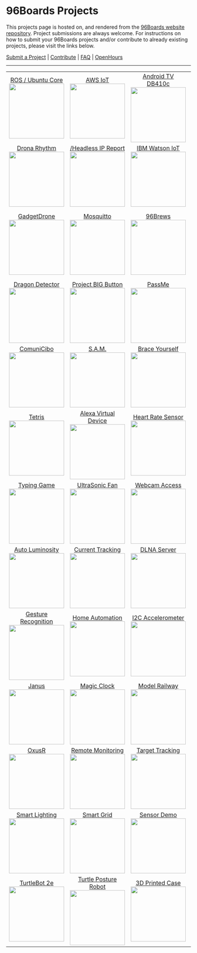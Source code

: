 # 96Boards Projects

This projects page is hosted on, and rendered from the [96Boards website repository](https://github.com/96boards/website/tree/master/96boards.org/Projects). Project submissions are always welcome. For instructions on how to submit your 96Boards projects and/or contribute to already existing projects, please visit the links below.

[Submit a Project](SUBMIT.md) | [Contribute](CONTRIBUTE.md) | [FAQ](FAQ.md) | [OpenHours](http://www.96boards.org/openhours/)

***

<table align="center">

<tr>

<td align="center"><a href="Archive/ROSProductionUbuntuCore/README.md">ROS / Ubuntu Core</a><br><img src="https://github.com/96boards/website/blob/master/96boards.org/Projects/Archive/ROSProductionUbuntuCore/Images/thumb.png?raw=true" data-canonical-src="https://github.com/96boards/website/blob/master/96boards.org/Projects/Archive/ROSProductionUbuntuCore/Images/thumb.png?raw=true" width="150" height="150" /></td>

<td align="center"><a href="Archive/AWSIoT/README.md">AWS IoT</a><br><img src="https://github.com/96boards/website/blob/master/96boards.org/Projects/Archive/AWSIoT/Images/thumb.png?raw=true" data-canonical-src="https://github.com/96boards/website/blob/master/96boards.org/Projects/Archive/AWSIoT/Images/thumb.png?raw=true" width="150" height="150" /></td>

<td align="center"><a href="Archive/AndroidTV/README.md">Android TV DB410c</a><br><img src="https://github.com/96boards/website/blob/master/96boards.org/Projects/Archive/AndroidTV/Images/thumb.png?raw=true" data-canonical-src="https://github.com/96boards/website/blob/master/96boards.org/Projects/Archive/AndroidTV/Images/thumb.png?raw=true" width="150" height="150" /></td>

<td align="center"><a href="Archive/AudioMezz/README.md">Audio Mezz</a><br><img src="https://github.com/96boards/website/blob/master/96boards.org/Projects/Archive/AudioMezz/Images/thumb.png?raw=true" data-canonical-src="https://github.com/96boards/website/blob/master/96boards.org/Projects/Archive/AudioMezz/Images/thumb.png?raw=true" width="150" height="150" /></td>

<td align="center"><a href="Archive/BreakerBall/README.md">BreakerBall</a><br><img src="https://github.com/96boards/website/blob/master/96boards.org/Projects/Archive/BreakerBall/Images/thumb.png?raw=true" data-canonical-src="https://github.com/96boards/website/blob/master/96boards.org/Projects/Archive/BreakerBall/Images/thumb.png?raw=true" width="150" height="150" /></td>

</tr>

<tr>

<td align="center"><a href="Archive/DronaRhythm/README.md">Drona Rhythm</a><br><img src="https://github.com/96boards/website/blob/master/96boards.org/Projects/Archive/DronaRhythm/Images/thumb.png?raw=true" data-canonical-src="https://github.com/96boards/website/blob/master/96boards.org/Projects/Archive/DronaRhythm/Images/thumb.png?raw=true" width="150" height="150" /></td>

<td align="center"><a href="Archive//HeadlessIPReport/README.md">/Headless IP Report</a><br><img src="https://github.com/96boards/website/blob/master/96boards.org/Projects/Archive/HeadlessIPReport/Images/thumb.png?raw=true" data-canonical-src="https://github.com/96boards/website/blob/master/96boards.org/Projects/Archive/HeadlessIPReport/Images/thumb.png?raw=true" width="150" height="150" /></td>

<td align="center"><a href="Archive/IBMWatsonIoT/README.md">IBM Watson IoT</a><br><img src="https://github.com/96boards/website/blob/master/96boards.org/Projects/Archive/IBMWatsonIoT/Images/thumb.png?raw=true" data-canonical-src="https://github.com/96boards/website/blob/master/96boards.org/Projects/Archive/IBMWatsonIoT/Images/thumb.png?raw=true" width="150" height="150" /></td>

<td align="center"><a href="Archive/SeeingEyeRobot/README.md">Seeing Eye Robot</a><br><img src="https://github.com/96boards/website/blob/master/96boards.org/Projects/Archive/SeeingEyeRobot/Images/thumb.png?raw=true" data-canonical-src="https://github.com/96boards/website/blob/master/96boards.org/Projects/Archive/SeeingEyeRobot/Images/thumb.png?raw=true" width="150" height="150" /></td>

<td align="center"><a href="Archive/SmartCap/README.md">Smart Cap</a><br><img src="https://github.com/96boards/website/blob/master/96boards.org/Projects/Archive/SmartCap/Images/thumb.png?raw=true" data-canonical-src="https://github.com/96boards/website/blob/master/96boards.org/Projects/Archive/SmartCap/Images/thumb.png?raw=true" width="150" height="150" /></td>

</tr>

<tr>

<td align="center"><a href="Archive/GadgetDrone/README.md">GadgetDrone</a><br><img src="https://github.com/96boards/website/blob/master/96boards.org/Projects/Archive/GadgetDrone/Images/thumb.png?raw=true" data-canonical-src="https://github.com/96boards/website/blob/master/96boards.org/Projects/Archive/GadgetDrone/Images/thumb.png?raw=true" width="150" height="150" /></td>

<td align="center"><a href="Archive/Mosquitto/README.md">Mosquitto</a><br><img src="https://github.com/96boards/website/blob/master/96boards.org/Projects/Archive/Mosquitto/Images/thumb.png?raw=true" data-canonical-src="https://github.com/96boards/website/blob/master/96boards.org/Projects/Archive/Mosquitto/Images/thumb.pngraw=true" width="150" height="150" /></td>

<td align="center"><a href="Archive/96Brews/README.md">96Brews</a><br><img src="https://github.com/96boards/website/blob/master/96boards.org/Projects/Archive/96Brews/Images/thumb.png?raw=true" data-canonical-src="https://github.com/96boards/website/blob/master/96boards.org/Projects/Archive/96Brews/Images/thumb.png?raw=true" width="150" height="150" /></td>

<td align="center"><a href="Archive/KVM/README.md">KVM</a><br><img src="https://github.com/96boards/website/blob/master/96boards.org/Projects/Archive/KVM/Images/thumb.png?raw=true" data-canonical-src="https://github.com/96boards/website/blob/master/96boards.org/Projects/Archive/KVM/Images/thumb.png?raw=true" width="150" height="150" /></td>

<td align="center"><a href="Archive/Docker96BoardsCE/README.md">Docker on 96Boards</a><br><img src="https://github.com/96boards/website/blob/master/96boards.org/Projects/Archive/Docker96BoardsCE/Images/thumb.png?raw=true" data-canonical-src="https://github.com/96boards/website/blob/master/96boards.org/Projects/Archive/Docker96BoardsCE/Images/thumb.png?raw=true" width="150" height="150" /></td>

</tr>

<tr>

<td align="center"><a href="Archive/DragonDetector/README.md">Dragon Detector</a><br><img src="https://github.com/96boards/website/blob/master/96boards.org/Projects/Archive/DragonDetector/Images/thumb.png?raw=true" data-canonical-src="https://github.com/96boards/website/blob/master/96boards.org/Projects/Archive/DragonDetector/Images/thumb.png?raw=true" width="150" height="150" /></td>

<td align="center"><a href="Archive/ProjectBIGButton/README.md">Project BIG Button</a><br><img src="https://github.com/96boards/website/blob/master/96boards.org/Projects/Archive/ProjectBIGButton/Images/thumb.png?raw=true" data-canonical-src="https://github.com/96boards/website/blob/master/96boards.org/Projects/Archive/ProjectBIGButton/Images/thumb.png?raw=true" width="150" height="150" /></td>

<td align="center"><a href="Archive/PassMe/README.md">PassMe</a><br><img src="https://github.com/96boards/website/blob/master/96boards.org/Projects/Archive/PassMe/Images/thumb.png?raw=true" data-canonical-src="https://github.com/96boards/website/blob/master/96boards.org/Projects/Archive/PassMe/Images/thumb.png?raw=true" width="150" height="150" /></td>

<td align="center"><a href="Archive/SmartBoiler/README.md">Smart Boiler</a><br><img src="https://github.com/96boards/website/blob/master/96boards.org/Projects/Archive/SmartBoiler/Images/thumb.png?raw=true" data-canonical-src="https://github.com/96boards/website/blob/master/96boards.org/Projects/Archive/SmartBoiler/Images/thumb.png?raw=true" width="150" height="150" /></td>

<td align="center"><a href="Archive/HomeLights/README.md">Home Lights</a><br><img src="https://github.com/96boards/website/blob/master/96boards.org/Projects/Archive/HomeLights/Images/thumb.png?raw=true" data-canonical-src="https://github.com/96boards/website/blob/master/96boards.org/Projects/Archive/HomeLights/Images/thumb.png?raw=true" width="150" height="150" /></td>

</tr>

<tr>

<td align="center"><a href="Archive/ComuniCibo/README.md">ComuniCibo</a><br><img src="https://github.com/96boards/website/blob/master/96boards.org/Projects/Archive/ComuniCibo/Images/thumb.png?raw=true" data-canonical-src="https://github.com/96boards/website/blob/master/96boards.org/Projects/Archive/ComuniCibo/Images/thumb.png?raw=true" width="150" height="150" /></td>

<td align="center"><a href="Archive/SAM/README.md">S.A.M.</a><br><img src="https://github.com/96boards/website/blob/master/96boards.org/Projects/Archive/SAM/Images/thumb.png?raw=true" data-canonical-src="https://github.com/96boards/website/blob/master/96boards.org/Projects/Archive/SAM/Images/thumb.png?raw=true" width="150" height="150" /></td>

<td align="center"><a href="Archive/BraceYourself/README.md">Brace Yourself</a><br><img src="https://github.com/96boards/website/blob/master/96boards.org/Projects/Archive/BraceYourself/Images/thumb.png?raw=true" data-canonical-src="https://github.com/96boards/website/blob/master/96boards.org/Projects/Archive/BraceYourself/Images/thumb.png?raw=true" width="150" height="150" /></td>

<td align="center"><a href="Archive/SuperParking/README.md">Super Parking</a><br><img src="https://github.com/96boards/website/blob/master/96boards.org/Projects/Archive/SuperParking/Images/thumb.png?raw=true" data-canonical-src="https://github.com/96boards/website/blob/master/96boards.org/Projects/Archive/SuperParking/Images/thumb.png?raw=true" width="150" height="150" /></td>

<td align="center"><a href="Archive/SmartWeatherDisplaySystem/README.md">Weather Display</a><br><img src="https://github.com/96boards/website/blob/master/96boards.org/Projects/Archive/SmartWeatherDisplaySystem/Images/SmartWeather_FrontPage.png?raw=true" data-canonical-src="https://github.com/96boards/website/blob/master/96boards.org/Projects/Archive/SmartWeatherDisplaySystem/Images/SmartWeather_FrontPage.png?raw=true" width="150" height="150" /></td>

</tr>

<tr>

<td align="center"><a href="Archive/Tetris/README.md">Tetris</a><br><img src="https://github.com/96boards/website/blob/master/96boards.org/Projects/Archive/Tetris/Images/thumb.png?raw=true" data-canonical-src="https://github.com/96boards/website/blob/master/96boards.org/Projects/Archive/Tetris/Images/thumb.png?raw=true" width="150" height="150" /></td>

<td align="center"><a href="Archive/AmazonAlexaVirtualDevice/README.md">Alexa Virtual Device</a><br><img src="https://github.com/96boards/website/blob/master/96boards.org/Projects/Archive/AmazonAlexaVirtualDevice/Images/thumb.png?raw=true" data-canonical-src="https://github.com/96boards/website/blob/master/96boards.org/Projects/Archive/AmazonAlexaVirtualDevice/Images/thumb.png?raw=true" width="150" height="150" /></td>

<td align="center"><a href="Archive/EmulatorBLEHeartRateSensor/README.md">Heart Rate Sensor</a><br><img src="https://github.com/96boards/website/blob/master/96boards.org/Projects/Archive/EmulatorBLEHeartRateSensor/Images/thumb.png?raw=true" data-canonical-src="https://github.com/96boards/website/blob/master/96boards.org/Projects/Archive/EmulatorBLEHeartRateSensor/Images/thumb.png?raw=true" width="150" height="150" /></td>

<td align="center"><a href="Archive/FlameRecognition/README.md">Flame Recognition</a><br><img src="https://github.com/96boards/website/blob/master/96boards.org/Projects/Archive/FlameRecognition/Images/thumb.png?raw=true" data-canonical-src="https://github.com/96boards/website/blob/master/96boards.org/Projects/Archive/FlameRecognition/Images/thumb.png?raw=true" width="150" height="150" /></td>

<td align="center"><a href="Archive/LaserImageingandModeling/README.md">Laser Image/Model</a><br><img src="https://github.com/96boards/website/blob/master/96boards.org/Projects/Archive/LaserImagingandModeling/Images/thumb.png?raw=true" data-canonical-src="https://github.com/96boards/website/blob/master/96boards.org/Projects/Archive/LaserImagingandModeling/Images/thumb.png?raw=true" width="150" height="150" /></td>

</tr>

<tr>

<td align="center"><a href="Archive/TypingGame/README.md">Typing Game</a><br><img src="https://github.com/96boards/website/blob/master/96boards.org/Projects/Archive/TypingGame/Images/thumb.png?raw=true" data-canonical-src="https://github.com/96boards/website/blob/master/96boards.org/Projects/Archive/TypingGame/Images/thumb.png?raw=true" width="150" height="150" /></td>

<td align="center"><a href="Archive/UltraSonicFan/README.md">UltraSonic Fan</a><br><img src="https://github.com/96boards/website/blob/master/96boards.org/Projects/Archive/UltraSonicFan/Images/thumb.png?raw=true" data-canonical-src="https://github.com/96boards/website/blob/master/96boards.org/Projects/Archive/UltraSonicFan/Images/thumb.png?raw=true" width="150" height="150" /></td>

<td align="center"><a href="Archive/WebcamBrowserAccess/README.md">Webcam Access</a><br><img src="https://github.com/96boards/website/blob/master/96boards.org/Projects/Archive/WebcamBrowserAccess/Images/thumb.png?raw=true" data-canonical-src="https://github.com/96boards/website/blob/master/96boards.org/Projects/Archive/WebcamBrowserAccess/Images/thumb.png?raw=true" width="150" height="150" /></td>

<td align="center"><a href="Archive/AOSPTVHikey/README.md">HiKey AOSP TV</a><br><img src="https://github.com/96boards/website/blob/master/96boards.org/Projects/Archive/AOSPTVHikey/Images/thumb.png?raw=true" data-canonical-src="https://github.com/96boards/website/blob/master/96boards.org/Projects/Archive/AOSPTVHikey/Images/thumb.png?raw=true" width="150" height="150" /></td>

<td align="center"><a href="Archive/AutoBreathalyzer/README.md">Auto Breathalyzer</a><br><img src="https://github.com/96boards/website/blob/master/96boards.org/Projects/Archive/AutoBreathalyzer/Images/thumb.png?raw=true" data-canonical-src="https://github.com/96boards/website/blob/master/96boards.org/Projects/Archive/AutoBreathalyzer/Images/thumb.png?raw=true" width="150" height="150" /></td>

</tr>

<tr>

<td align="center"><a href="Archive/AutoLuminosity/README.md">Auto Luminosity</a><br><img src="https://github.com/96boards/website/blob/master/96boards.org/Projects/Archive/AutoLuminosity/Images/thumb.png?raw=true" data-canonical-src="https://github.com/96boards/website/blob/master/96boards.org/Projects/Archive/AutoLuminosity/Images/thumb.png?raw=true" width="150" height="150" /></td>

<td align="center"><a href="Archive/CurrentTracking/README.md">Current Tracking</a><br><img src="https://github.com/96boards/website/blob/master/96boards.org/Projects/Archive/CurrentTracking/Images/thumb.png?raw=true" data-canonical-src="https://github.com/96boards/website/blob/master/96boards.org/Projects/Archive/CurrentTracking/Images/thumb.png?raw=true" width="150" height="150" /></td>

<td align="center"><a href="Archive/DLNAMediaServer/README.md">DLNA Server</a><br><img src="https://github.com/96boards/website/blob/master/96boards.org/Projects/Archive/DLNAMediaServer/Images/thumb.png?raw=true" data-canonical-src="https://github.com/96boards/website/blob/master/96boards.org/Projects/Archive/DLNAMediaServer/Images/thumb.png?raw=true" width="150" height="150" /></td>

<td align="center"><a href="Archive/DigitalAlbum/README.md">Digital Album</a><br><img src="https://github.com/96boards/website/blob/master/96boards.org/Projects/Archive/DigitalAlbum/Images/thumb.png?raw=true" data-canonical-src="https://github.com/96boards/website/blob/master/96boards.org/Projects/Archive/DigitalAlbum/Images/thumb.png?raw=true" width="150" height="150" /></td>

<td align="center"><a href="Archive/GPIOSTEMWorkshop/README.md">STEM Workshop</a><br><img src="https://github.com/96boards/website/blob/master/96boards.org/Projects/Archive/GPIOSTEMWorkshop/Images/thumb.png?raw=true" data-canonical-src="https://github.com/96boards/website/blob/master/96boards.org/Projects/Archive/GPIOSTEMWorkshop/Images/thumb.png?raw=true" width="150" height="150" /></td>

</tr>

<tr>

<td align="center"><a href="Archive/HandGestureRecognition/README.md">Gesture Recognition</a><br><img src="https://github.com/96boards/website/blob/master/96boards.org/Projects/Archive/HandGestureRecognition/Images/thumb.png?raw=true" data-canonical-src="https://github.com/96boards/website/blob/master/96boards.org/Projects/Archive/HandGestureRecognition/Images/thumb.png?raw=true" width="150" height="150" /></td>

<td align="center"><a href="Archive/HomeAutomation/README.md">Home Automation</a><br><img src="https://github.com/96boards/website/blob/master/96boards.org/Projects/Archive/HomeAutomation/Images/thumb.png?raw=true" data-canonical-src="https://github.com/96boards/website/blob/master/96boards.org/Projects/Archive/HomeAutomation/Images/thumb.png?raw=true" width="150" height="150" /></td>

<td align="center"><a href="Archive/I2CAccelerometer/README.md">I2C Accelerometer</a><br><img src="https://github.com/96boards/website/blob/master/96boards.org/Projects/Archive/I2CAccelerometer/Images/thumb.png?raw=true" data-canonical-src="https://github.com/96boards/website/blob/master/96boards.org/Projects/Archive/I2CAccelerometer/Images/thumb.png?raw=true" width="150" height="150" /></td>

<td align="center"><a href="Archive/e-BillBreaker/README.md">HiKey AOSP TV</a><br><img src="https://github.com/96boards/website/blob/master/96boards.org/Projects/Archive/e-BillBreaker/Images/thumb.png?raw=true" data-canonical-src="https://github.com/96boards/website/blob/master/96boards.org/Projects/Archive/e-BillBreaker/Images/thumb.png?raw=true" width="150" height="150" /></td>

<td align="center"><a href="Archive/IBMWatsonSensorRead/README.md">IBM Watson</a><br><img src="https://github.com/96boards/website/blob/master/96boards.org/Projects/Archive/IBMWatsonSensorRead/Images/thumb.png?raw=true" data-canonical-src="https://github.com/96boards/website/blob/master/96boards.org/Projects/Archive/IBMWatsonSensorRead/Images/thumb.png?raw=true" width="150" height="150" /></td>

</tr>

<tr>

<td align="center"><a href="Archive/Janus/README.md">Janus</a><br><img src="https://github.com/96boards/website/blob/master/96boards.org/Projects/Archive/Janus/Images/thumb.png?raw=true" data-canonical-src="https://github.com/96boards/website/blob/master/96boards.org/Projects/Archive/Janus/Images/thumb.png?raw=true" width="150" height="150" /></td>

<td align="center"><a href="Archive/MagicCheck-inClock/README.md">Magic Clock</a><br><img src="https://github.com/96boards/website/blob/master/96boards.org/Projects/Archive/MagicCheck-inClock/Images/thumb.png?raw=true" data-canonical-src="https://github.com/96boards/website/blob/master/96boards.org/Projects/Archive/MagicCheck-inClock/Images/thumb.png?raw=true" width="150" height="150" /></td>

<td align="center"><a href="Archive/ModelRailway/README.md">Model Railway</a><br><img src="https://github.com/96boards/website/blob/master/96boards.org/Projects/Archive/ModelRailway/Images/thumb.png?raw=true" data-canonical-src="https://github.com/96boards/website/blob/master/96boards.org/Projects/Archive/ModelRailway/Images/thumb.png?raw=true" width="150" height="150" /></td>

<td align="center"><a href="Archive/NFCSmartAccess/README.md">NFC Smart Access</a><br><img src="https://github.com/96boards/website/blob/master/96boards.org/Projects/Archive/NFCSmartAccess/Images/thumb.png?raw=true" data-canonical-src="https://github.com/96boards/website/blob/master/96boards.org/Projects/Archive/NFCSmartAccess/Images/thumb.png?raw=true" width="150" height="150" /></td>

<td align="center"><a href="Archive/NeedyTrashcan/README.md">Needy Trashcan</a><br><img src="https://github.com/96boards/website/blob/master/96boards.org/Projects/Archive/NeedyTrashcan/Images/thumb.png?raw=true" data-canonical-src="https://github.com/96boards/website/blob/master/96boards.org/Projects/Archive/NeedyTrashcan/Images/thumb.png?raw=true" width="150" height="150" /></td>

</tr>

<tr>

<td align="center"><a href="Archive/OxusR/README.md">OxusR</a><br><img src="https://github.com/96boards/website/blob/master/96boards.org/Projects/Archive/OxusR/Images/thumb.png?raw=true" data-canonical-src="https://github.com/96boards/website/blob/master/96boards.org/Projects/Archive/OxusR/Images/thumb.png?raw=true" width="150" height="150" /></td>

<td align="center"><a href="Archive/RemoteMonitoring/README.md">Remote Monitoring</a><br><img src="https://github.com/96boards/website/blob/master/96boards.org/Projects/Archive/RemoteMonitoring/Images/thumb.png?raw=true" data-canonical-src="https://github.com/96boards/website/blob/master/96boards.org/Projects/Archive/RemoteMonitoring/Images/thumb.png?raw=true" width="150" height="150" /></td>

<td align="center"><a href="Archive/RemoteVideoTargetTracking/README.md">Target Tracking</a><br><img src="https://github.com/96boards/website/blob/master/96boards.org/Projects/Archive/RemoteVideoTargetTracking/Images/thumb.png?raw=true" data-canonical-src="https://github.com/96boards/website/blob/master/96boards.org/Projects/Archive/RemoteVideoTargetTracking/Images/thumb.png?raw=true" width="150" height="150" /></td>

<td align="center"><a href="Archive/Vision4all/README.md">Vision 4all</a><br><img src="https://github.com/96boards/website/blob/master/96boards.org/Projects/Archive/Vision4all/Images/thumb.png?raw=true" data-canonical-src="https://github.com/96boards/website/blob/master/96boards.org/Projects/Archive/Vision4all/Images/thumb.png?raw=true" width="150" height="150" /></td>

<td align="center"><a href="Archive/SunlightSensor/README.md">Sunlight Sensor</a><br><img src="https://github.com/96boards/website/blob/master/96boards.org/Projects/Archive/SunlightSensor/Images/thumb.png?raw=true" data-canonical-src="https://github.com/96boards/website/blob/master/96boards.org/Projects/Archive/SunlightSensor/Images/thumb.png?raw=true" width="150" height="150" /></td>

</tr>

<tr>

<td align="center"><a href="Archive/SmartLighting/README.md">Smart Lighting</a><br><img src="https://github.com/96boards/website/blob/master/96boards.org/Projects/Archive/SmartLighting/Images/thumb.png?raw=true" data-canonical-src="https://github.com/96boards/website/blob/master/96boards.org/Projects/Archive/SmartLighting/Images/thumb.png?raw=true" width="150" height="150" /></td>

<td align="center"><a href="Archive/SmartGridEnergyMeter/README.md">Smart Grid</a><br><img src="https://github.com/96boards/website/blob/master/96boards.org/Projects/Archive/SmartGridEnergyMeter/Images/thumb.png?raw=true" data-canonical-src="https://github.com/96boards/website/blob/master/96boards.org/Projects/Archive/SmartGridEnergyMeter/Images/thumb.png?raw=true" width="150" height="150" /></td>

<td align="center"><a href="Archive/SensorDemo/README.md">Sensor Demo</a><br><img src="https://github.com/96boards/website/blob/master/96boards.org/Projects/Archive/SensorDemo/Images/thumb.png?raw=true" data-canonical-src="https://github.com/96boards/website/blob/master/96boards.org/Projects/Archive/SensorDemo/Images/thumb.png?raw=true" width="150" height="150" /></td>

<td align="center"><a href="Archive/ROVWindowsIoT/README.md">ROV Windows IoT</a><br><img src="https://github.com/96boards/website/blob/master/96boards.org/Projects/Archive/ROVWindowsIoT/Images/thumb.png?raw=true" data-canonical-src="https://github.com/96boards/website/blob/master/96boards.org/Projects/Archive/ROVWindowsIoT/Images/thumb.png?raw=true" width="150" height="150" /></td>

<td align="center"><a href="Archive/WinIoTNetwork/README.md">Win IoT Network</a><br><img src="https://github.com/96boards/website/blob/master/96boards.org/Projects/Archive/WinIoTNetwork/Images/thumb.png?raw=true" data-canonical-src="https://github.com/96boards/website/blob/master/96boards.org/Projects/Archive/WinIoTNetwork/Images/thumb.png?raw=true" width="150" height="150" /></td>

</tr>

<tr>

<td align="center"><a href="Archive/TurtleBot2e/README.md">TurtleBot 2e</a><br><img src="https://github.com/96boards/website/blob/master/96boards.org/Projects/Archive/TurtleBot2e/Images/thumb.png?raw=true" data-canonical-src="https://github.com/96boards/website/blob/master/96boards.org/Projects/Archive/TurtleBot2e/Images/thumb.png?raw=true" width="150" height="150" /></td>

<td align="center"><a href="Archive/TurtlePostureRobot/README.md">Turtle Posture Robot</a><br><img src="https://github.com/96boards/website/blob/master/96boards.org/Projects/Archive/TurtlePostureRobot/Images/thumb.png?raw=true" data-canonical-src="https://github.com/96boards/website/blob/master/96boards.org/Projects/Archive/TurtlePostureRobot/Images/thumb.png?raw=true" width="150" height="150" /></td>

<td align="center"><a href="Archive/3DPrintCase/README.md">3D Printed Case</a><br><img src="https://github.com/96boards/website/blob/master/96boards.org/Projects/Archive/3DPrintCase/Images/thumb.png?raw=true" data-canonical-src="https://github.com/96boards/website/blob/master/96boards.org/Projects/Archive/3DPrintCase/Images/thumb.png?raw=true" width="150" height="150" /></td>

<td align="center"><a href="SUBMIT.md">Submit your project!</a><br><img src="https://github.com/96boards/website/blob/master/96boards.org/Projects/Template/Images/Share_image.png?raw=true" data-canonical-src="https://github.com/96boards/website/blob/master/96boards.org/Projects/Template/Images/Share_image.png?raw=true" width="150" height="150" /></td>

<td align="center"><a href="SUBMIT.md">Submit your project!</a><br><img src="https://github.com/96boards/website/blob/master/96boards.org/Projects/Template/Images/Share_image.png?raw=true" data-canonical-src="https://github.com/96boards/website/blob/master/96boards.org/Projects/Template/Images/Share_image.png?raw=true" width="150" height="150" /></td>

</tr>


</table>




